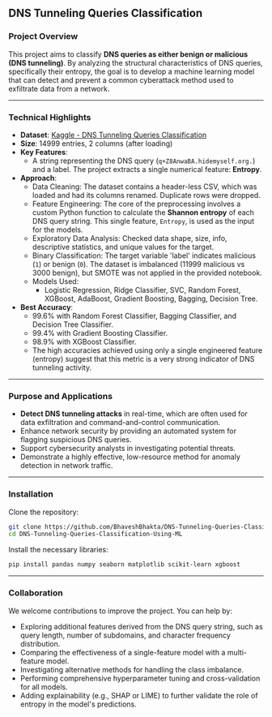 ## DNS Tunneling Queries Classification

### Project Overview

This project aims to classify **DNS queries as either benign or malicious (DNS tunneling)**. By analyzing the structural characteristics of DNS queries, specifically their entropy, the goal is to develop a machine learning model that can detect and prevent a common cyberattack method used to exfiltrate data from a network.

-----

### Technical Highlights

  * **Dataset**: [Kaggle - DNS Tunneling Queries Classification](https://www.kaggle.com/datasets/saurabhshahane/dns-tunneling-queries-classification)
  * **Size**: 14999 entries, 2 columns (after loading)
  * **Key Features**:
      * A string representing the DNS query (`q+Z8AnwaBA.hidemyself.org.`) and a label. The project extracts a single numerical feature: **Entropy**.
  * **Approach**:
      * Data Cleaning: The dataset contains a header-less CSV, which was loaded and had its columns renamed. Duplicate rows were dropped.
      * Feature Engineering: The core of the preprocessing involves a custom Python function to calculate the **Shannon entropy** of each DNS query string. This single feature, `Entropy`, is used as the input for the models.
      * Exploratory Data Analysis: Checked data shape, size, info, descriptive statistics, and unique values for the target.
      * Binary Classification: The target variable 'label' indicates malicious (`1`) or benign (`0`). The dataset is imbalanced (11999 malicious vs 3000 benign), but SMOTE was not applied in the provided notebook.
      * Models Used:
          * Logistic Regression, Ridge Classifier, SVC, Random Forest, XGBoost, AdaBoost, Gradient Boosting, Bagging, Decision Tree.
  * **Best Accuracy**:
      * 99.6% with Random Forest Classifier, Bagging Classifier, and Decision Tree Classifier.
      * 99.4% with Gradient Boosting Classifier.
      * 98.9% with XGBoost Classifier.
      * The high accuracies achieved using only a single engineered feature (entropy) suggest that this metric is a very strong indicator of DNS tunneling activity.

-----

### Purpose and Applications

  * **Detect DNS tunneling attacks** in real-time, which are often used for data exfiltration and command-and-control communication.
  * Enhance network security by providing an automated system for flagging suspicious DNS queries.
  * Support cybersecurity analysts in investigating potential threats.
  * Demonstrate a highly effective, low-resource method for anomaly detection in network traffic.

-----

### Installation

Clone the repository:

```bash
git clone https://github.com/BhaveshBhakta/DNS-Tunneling-Queries-Classification-Using-ML.git
cd DNS-Tunneling-Queries-Classification-Using-ML
```

Install the necessary libraries:

```bash
pip install pandas numpy seaborn matplotlib scikit-learn xgboost
```

-----

### Collaboration

We welcome contributions to improve the project. You can help by:

  * Exploring additional features derived from the DNS query string, such as query length, number of subdomains, and character frequency distribution.
  * Comparing the effectiveness of a single-feature model with a multi-feature model.
  * Investigating alternative methods for handling the class imbalance.
  * Performing comprehensive hyperparameter tuning and cross-validation for all models.
  * Adding explainability (e.g., SHAP or LIME) to further validate the role of entropy in the model's predictions.
